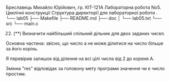 Бреславець Михайло Юрійович, гр. КІТ-121А Лабораторна робота No5. Циклічні конструкції
Структура директорії для лабораторної роботи
.
└── lab05
├── Makefile
├── README.md
├── doc
│ └── lab05.txt
└── src
└── main.c

22. (**) Визначити найбільший спільний дільник для двох заданих чисел.

Основна частина: звісно, що число а не може ділитися на число більше за його корінь.

Я перевірив залишок від ділення на всі цілі числа від 2 до кореня А.

Змінна "res" відповідає за головону мету програми значення чи є число простим.
